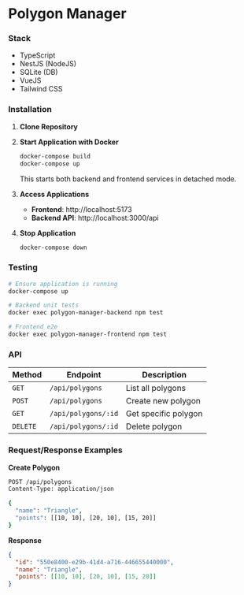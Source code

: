 # Polygon Manager

### Stack
- TypeScript
- NestJS (NodeJS)
- SQLite (DB)
- VueJS
- Tailwind CSS

### Installation
1. **Clone Repository**

2. **Start Application with Docker**
   ```bash
   docker-compose build
   docker-compose up
   ```
   This starts both backend and frontend services in detached mode.

3. **Access Applications**
   - **Frontend**: http://localhost:5173
   - **Backend API**: http://localhost:3000/api

4. **Stop Application**
   ```bash
   docker-compose down
   ```

### Testing

```bash
# Ensure application is running
docker-compose up

# Backend unit tests
docker exec polygon-manager-backend npm test

# Frontend e2e
docker exec polygon-manager-frontend npm test
```

### API

| Method | Endpoint | Description |
|--------|----------|-------------|
| `GET` | `/api/polygons` | List all polygons |
| `POST` | `/api/polygons` | Create new polygon |
| `GET` | `/api/polygons/:id` | Get specific polygon |
| `DELETE` | `/api/polygons/:id` | Delete polygon |

### Request/Response Examples

**Create Polygon**
```bash
POST /api/polygons
Content-Type: application/json

{
  "name": "Triangle",
  "points": [[10, 10], [20, 10], [15, 20]]
}
```

**Response**
```json
{
  "id": "550e8400-e29b-41d4-a716-446655440000",
  "name": "Triangle",
  "points": [[10, 10], [20, 10], [15, 20]]
}
```